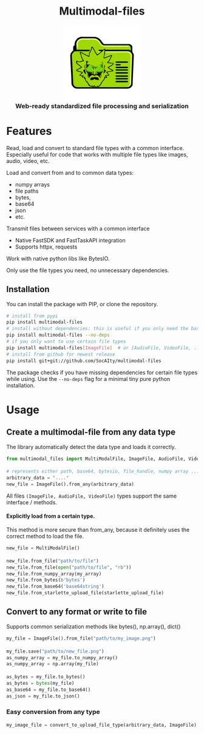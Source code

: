 
  <h1 align="center" style="margin-top:-25px">Multimodal-files</h1>
<p align="center">
  <img align="center" src="docs/multimodal_file_icon.png" height="200" />
</p>
  <h3 align="center" style="margin-top:-10px">Web-ready standardized file processing and serialization</h3>


# Features

Read, load and convert to standard file types with a common interface.
Especially useful for code that works with multiple file types like images, audio, video, etc.

Load and convert from and to common data types:
- numpy arrays 
- file paths 
- bytes,
- base64
- json
- etc.

Transmit files between services with a common interface
- Native FastSDK and FastTaskAPI integration
- Supports httpx, requests

Work with native python libs like BytesIO.

Only use the file types you need, no unnecessary dependencies.

## Installation

You can install the package with PIP, or clone the repository.

```bash
# install from pypi
pip install multimodal-files
# install without dependencies: this is useful if you only need the basic functionality
pip install multimodal-files --no-deps
# if you only want to use certain file types
pip install multimodal-files[ImageFile]  # or [AudioFile, VideoFile, ...]
# install from github for newest release
pip install git+git://github.com/SocAIty/multimodal-files
```
The package checks if you have missing dependencies for certain file types while using. 
Use the ```--no-deps``` flag for a minimal tiny pure python installation.

# Usage

## Create a multimodal-file from any data type
The library automatically detect the data type and loads it correctly.
```python
from multimodal_files import MultiModalFile, ImageFile, AudioFile, VideoFile

# represents either path, base64, bytesio, file_handle, numpy array ...
arbitrary_data = "...."
new_file = ImageFile().from_any(arbitrary_data)
```

All files ```(ImageFile, AudioFile, VideoFile)``` types support the same interface / methods.

#### Explicitly load from a certain type.
This method is more secure than from_any, because it definitely uses the correct method to load the file.
```python
new_file = MultiModalFile()

new_file.from_file("path/to/file")
new_file.from_file(open("path/to/file", "rb"))
new_file.from_numpy_array(my_array)
new_file.from_bytes(b'bytes')
new_file.from_base64('base64string')
new_file.from_starlette_upload_file(starlette_upload_file)

```

## Convert to any format or write to file
Supports common serialization methods like bytes(), np.array(), dict()

```python
my_file = ImageFile().from_file("path/to/my_image.png")

my_file.save("path/to/new_file.png")  
as_numpy_array = my_file.to_numpy_array()
as_numpy_array = np.array(my_file)

as_bytes = my_file.to_bytes()
as_bytes = bytes(my_file)
as_base64 = my_file.to_base64()
as_json = my_file.to_json()
```

### Easy conversion from any type

```python
my_image_file = convert_to_upload_file_type(arbitrary_data, ImageFile) 
```


